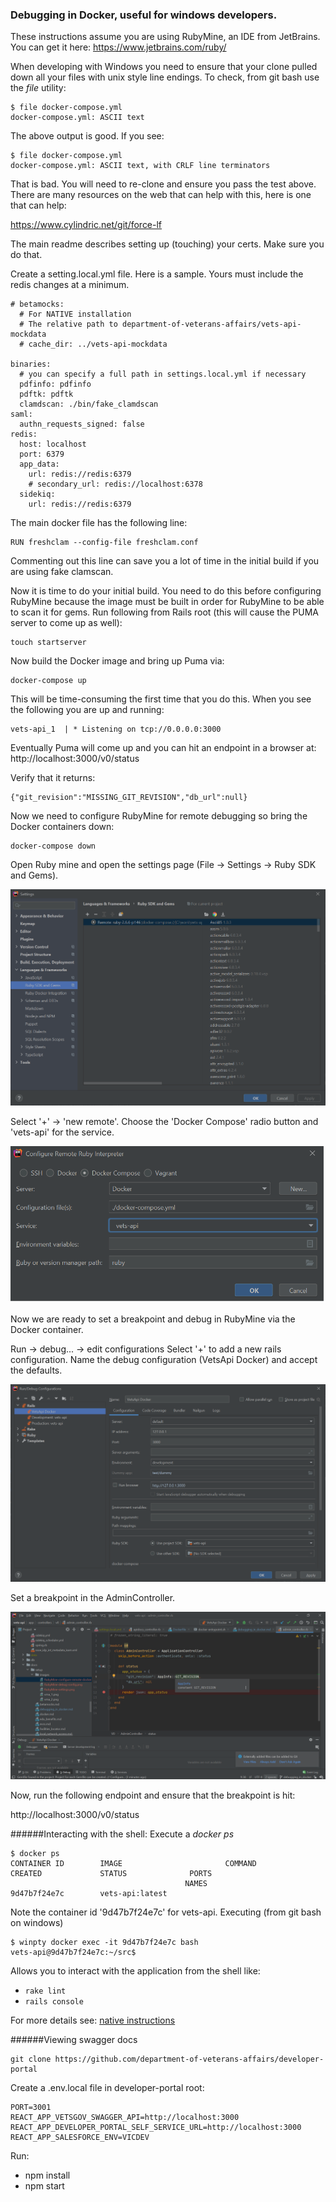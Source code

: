 ### Debugging in Docker, useful for windows developers.

These instructions assume you are using RubyMine, an IDE from JetBrains.
You can get it here:
https://www.jetbrains.com/ruby/

When developing with Windows you need to ensure that your clone pulled down all your files with unix style line endings.
To check, from git bash use the *file* utility:
```
$ file docker-compose.yml
docker-compose.yml: ASCII text
```
The above output is good. If you see:
```
$ file docker-compose.yml
docker-compose.yml: ASCII text, with CRLF line terminators
```
That is bad.  You will need to re-clone and ensure you pass the test above.  There are many resources on the web that can help with this, here is one that can help:

https://www.cylindric.net/git/force-lf

The main readme describes setting up (touching) your certs. Make sure you do that.

Create a setting.local.yml file. Here is a sample. Yours must include the redis changes at a minimum.

```
# betamocks:
  # For NATIVE installation
  # The relative path to department-of-veterans-affairs/vets-api-mockdata
  # cache_dir: ../vets-api-mockdata

binaries:
  # you can specify a full path in settings.local.yml if necessary
  pdfinfo: pdfinfo
  pdftk: pdftk
  clamdscan: ./bin/fake_clamdscan
saml:
  authn_requests_signed: false
redis:
  host: localhost
  port: 6379
  app_data:
    url: redis://redis:6379
    # secondary_url: redis://localhost:6378
  sidekiq:
    url: redis://redis:6379
```
The main docker file has the following line:
```
RUN freshclam --config-file freshclam.conf
```
Commenting out this line can save you a lot of time in the initial build if you are using fake clamscan.

Now it is time to do your initial build. You need to do this before configuring RubyMine because the image must be built in order for RubyMine to be able to scan it for gems.
Run following from Rails root (this will cause the PUMA server to come up as well):
```
touch startserver
```
Now build the Docker image and bring up Puma via:
```
docker-compose up
```
This will be time-consuming the first time that you do this. When you see the following you are up and running:
```
vets-api_1  | * Listening on tcp://0.0.0.0:3000
```

Eventually Puma will come up and you can hit an endpoint in a browser at:
http://localhost:3000/v0/status

Verify that it returns:
```
{"git_revision":"MISSING_GIT_REVISION","db_url":null}
```
Now we need to configure RubyMine for remote debugging so bring the Docker containers down:
```
docker-compose down
```

Open Ruby mine and open the settings page (File -> Settings -> Ruby SDK and Gems).

![GitHub Logo](./images/RubyMine-settings.png)

Select '+' -> 'new remote'. Choose the 'Docker Compose' radio button and 'vets-api' for the service.

![GitHub Logo](./images/RubyMine-configure-remote-docker.png)

Now we are ready to set a breakpoint and debug in RubyMine via the Docker container.

Run -> debug... -> edit configurations 
Select '+' to add a new rails configuration. Name the debug configuration (VetsApi Docker) and accept the defaults.

![GitHub Logo](./images/RubyMine-debug-config.png)

Set a breakpoint in the AdminController.

![GitHub Logo](./images/RubyMine-AdminController-breakpoint.png)

Now, run the following endpoint and ensure that the breakpoint is hit:

http://localhost:3000/v0/status

######Interacting with the shell:
Execute a *docker ps*
```
$ docker ps
CONTAINER ID        IMAGE                       COMMAND                  CREATED             STATUS              PORTS
                                       NAMES
9d47b7f24e7c        vets-api:latest 
```
Note the container id '9d47b7f24e7c' for vets-api.
Executing (from git bash on windows)
```
$ winpty docker exec -it 9d47b7f24e7c bash
vets-api@9d47b7f24e7c:~/src$
```

Allows you to interact with the application from the shell like:
- `rake lint`
- `rails console`

For more details see:
[native instructions](docs/setup/running_natively.md)

######Viewing swagger docs

```
git clone https://github.com/department-of-veterans-affairs/developer-portal
```

Create a .env.local file in developer-portal root:
```
PORT=3001
REACT_APP_VETSGOV_SWAGGER_API=http://localhost:3000
REACT_APP_DEVELOPER_PORTAL_SELF_SERVICE_URL=http://localhost:3000
REACT_APP_SALESFORCE_ENV=VICDEV
```
Run:
- npm install
- npm start


